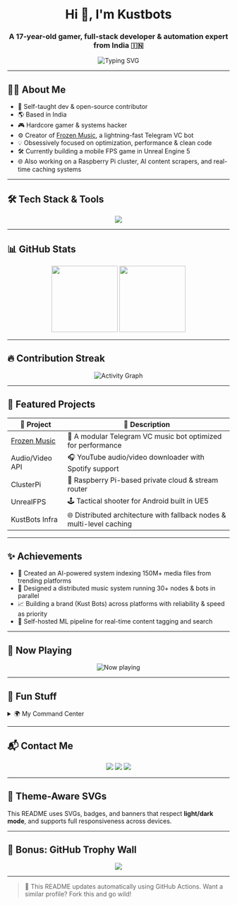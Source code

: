 <h1 align="center">Hi 👋, I'm Kustbots</h1>
<h3 align="center">A 17-year-old gamer, full-stack developer & automation expert from India 🇮🇳</h3>

<p align="center">
  <img src="https://readme-typing-svg.demolab.com?font=Fira+Code&weight=600&size=24&pause=1000&color=F7971E&center=true&vCenter=true&width=435&lines=Passionate+about+code+%F0%9F%92%BB;Loves+automation+and+AI+%E2%9C%A8;Building+cool+stuff+24%2F7+%F0%9F%9A%80;Let's+connect+and+create+magic+%E2%9C%A8" alt="Typing SVG" />
</p>

---

## 🧑‍💻 About Me

- 🧠 Self-taught dev & open-source contributor  
- 🌎 Based in India  
- 🎮 Hardcore gamer & systems hacker  
- ⚙️ Creator of [Frozen Music](https://t.me/vcmusiclubot?start=true), a lightning-fast Telegram VC bot  
- 💡 Obsessively focused on optimization, performance & clean code  
- 🛠️ Currently building a mobile FPS game in Unreal Engine 5  
- 🌐 Also working on a Raspberry Pi cluster, AI content scrapers, and real-time caching systems  

---

## 🛠️ Tech Stack & Tools

<p align="center">
  <img src="https://skillicons.dev/icons?i=python,js,nodejs,react,nextjs,html,css,tailwind,flask,git,github,linux,bash,vscode,vercel,cloudflare" />
</p>

---

## 📊 GitHub Stats

<p align="center">
  <img src="https://github-readme-stats.vercel.app/api?username=kustbots&show_icons=true&theme=radical&hide=stars" height="150" />
  <img src="https://github-readme-stats.vercel.app/api/top-langs/?username=kustbots&layout=donut&theme=radical" height="150" />
</p>

---

## 🔥 Contribution Streak

<p align="center">
  <img src="https://github-readme-activity-graph.vercel.app/graph?username=kustbots&theme=radical" alt="Activity Graph" />
</p>

---

## 🚀 Featured Projects

| 🔧 Project | 🌟 Description |
|-----------|----------------|
| [Frozen Music](https://github.com/kustbots/frozenvcmusicbot) | 🎵 A modular Telegram VC music bot optimized for performance |
| Audio/Video API | 🎧 YouTube audio/video downloader with Spotify support |
| ClusterPi | 🔌 Raspberry Pi-based private cloud & stream router |
| UnrealFPS | 🕹️ Tactical shooter for Android built in UE5 |
| KustBots Infra | 🌐 Distributed architecture with fallback nodes & multi-level caching |

---

## ✨ Achievements

- 🥇 Created an AI-powered system indexing 150M+ media files from trending platforms  
- 🧊 Designed a distributed music system running 30+ nodes & bots in parallel  
- 📈 Building a brand (Kust Bots) across platforms with reliability & speed as priority  
- 🧠 Self-hosted ML pipeline for real-time content tagging and search  

---

## 🎵 Now Playing

<!-- Spotify or YouTube Now Playing Widget -->
<p align="center">
  <img src="https://spotify-recently-played-readme.vercel.app/api?user=31jjabmjvskhnoaytq2tuhxgakxm&width=500" alt="Now playing" />
</p>

---

## 🧩 Fun Stuff

<details>
  <summary>🌍 My Command Center</summary>
  <ul>
    <li>👾 PC: i5-12400F | RTX 3080 Ti | Linux & WSL2</li>
    <li>🧠 Cluster: 35 Raspberry Pis + Flask/Redis stack</li>
    <li>🛰️ CDN: Cloudflare Workers + Vercel + Render</li>
    <li>⚙️ GitHub Actions for self-updating bots</li>
    <li>🔐 Ethical hacker & backend debugger</li>
  </ul>
</details>

---

## 📬 Contact Me

<p align="center">
  <a href="https://t.me/KustDev"><img src="https://img.shields.io/badge/Telegram-%40KustDev-2CA5E0?style=for-the-badge&logo=telegram" /></a>
  <a href="mailto:kustbots@gmail.com"><img src="https://img.shields.io/badge/Gmail-kustbots%40gmail.com-red?style=for-the-badge&logo=gmail" /></a>
  <a href="https://github.com/kustbots"><img src="https://img.shields.io/badge/GitHub-kustbots-black?style=for-the-badge&logo=github" /></a>
</p>

---

## 🌙 Theme-Aware SVGs

This README uses SVGs, badges, and banners that respect **light/dark mode**, and supports full responsiveness across devices.

---

## 📌 Bonus: GitHub Trophy Wall

<p align="center">
  <img src="https://github-profile-trophy.vercel.app/?username=kustbots&theme=radical&no-frame=true&no-bg=true&margin-w=10" />
</p>

---

> 🔄 This README updates automatically using GitHub Actions. Want a similar profile? Fork this and go wild!

